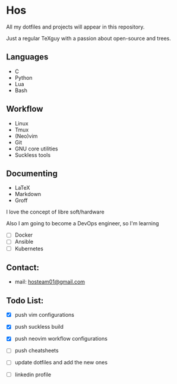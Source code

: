 # Hos

All my dotfiles and projects will appear in this repository.

Just a regular TeXguy with a passion about open-source and trees.

## Languages

- C
- Python
- Lua
- Bash

## Workflow

- Linux
- Tmux
- (Neo)vim
- Git
- GNU core utilities
- Suckless tools

## Documenting
- LaTeX
- Markdown
- Groff

I love the concept of libre soft/hardware

Also I am going to become a DevOps engineer, so I'm learning

- [ ] Docker
- [ ] Ansible
- [ ] Kubernetes

## Contact:

- mail: hosteam01@gmail.com

## Todo List:

- [x] push vim configurations
- [x] push suckless build
- [x] push neovim workflow configurations
- [ ] push cheatsheets
- [ ] update dotfiles and add the new ones
- [ ] linkedin profile

